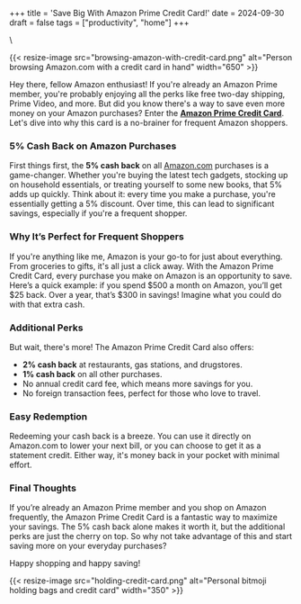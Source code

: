+++
title = 'Save Big With Amazon Prime Credit Card!'
date = 2024-09-30
draft = false
tags = ["productivity", "home"]
+++

\

{{< resize-image src="browsing-amazon-with-credit-card.png" alt="Person browsing Amazon.com with a credit card in hand" width="650" >}}

Hey there, fellow Amazon enthusiast! If you're already an Amazon Prime member, you're probably enjoying all the perks like free two-day shipping, Prime Video, and more. But did you know there's a way to save even more money on your Amazon purchases? Enter the [**Amazon Prime Credit Card**](https://www.amazon.com/Prime-Visa/dp/BT00LN946S). Let's dive into why this card is a no-brainer for frequent Amazon shoppers.

### 5% Cash Back on Amazon Purchases

First things first, the **5% cash back** on all [Amazon.com](https://www.amazon.com) purchases is a game-changer. Whether you're buying the latest tech gadgets, stocking up on household essentials, or treating yourself to some new books, that 5% adds up quickly. Think about it: every time you make a purchase, you're essentially getting a 5% discount. Over time, this can lead to significant savings, especially if you're a frequent shopper.

### Why It’s Perfect for Frequent Shoppers

If you're anything like me, Amazon is your go-to for just about everything. From groceries to gifts, it's all just a click away. With the Amazon Prime Credit Card, every purchase you make on Amazon is an opportunity to save. Here’s a quick example: if you spend $500 a month on Amazon, you’ll get $25 back. Over a year, that’s $300 in savings! Imagine what you could do with that extra cash.

### Additional Perks

But wait, there's more! The Amazon Prime Credit Card also offers:

- **2% cash back** at restaurants, gas stations, and drugstores.
- **1% cash back** on all other purchases.
- No annual credit card fee, which means more savings for you.
- No foreign transaction fees, perfect for those who love to travel.

### Easy Redemption

Redeeming your cash back is a breeze. You can use it directly on Amazon.com to lower your next bill, or you can choose to get it as a statement credit. Either way, it's money back in your pocket with minimal effort.

### Final Thoughts

If you’re already an Amazon Prime member and you shop on Amazon frequently, the Amazon Prime Credit Card is a fantastic way to maximize your savings. The 5% cash back alone makes it worth it, but the additional perks are just the cherry on top. So why not take advantage of this and start saving more on your everyday purchases?

Happy shopping and happy saving!

{{< resize-image src="holding-credit-card.png" alt="Personal bitmoji holding bags and credit card" width="350" >}}